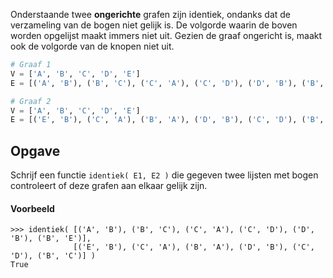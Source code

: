Onderstaande twee **ongerichte** grafen zijn identiek, ondanks dat de verzameling van de bogen niet gelijk is. De volgorde waarin de boven worden opgelijst maakt immers niet uit. Gezien de graaf ongericht is, maakt ook de volgorde van de knopen niet uit.

```python
# Graaf 1
V = ['A', 'B', 'C', 'D', 'E']
E = [('A', 'B'), ('B', 'C'), ('C', 'A'), ('C', 'D'), ('D', 'B'), ('B', 'E')]
```

```python
# Graaf 2
V = ['A', 'B', 'C', 'D', 'E']
E = [('E', 'B'), ('C', 'A'), ('B', 'A'), ('D', 'B'), ('C', 'D'), ('B', 'C')]
```

## Opgave

Schrijf een functie `identiek( E1, E2 )` die gegeven twee lijsten met bogen controleert of deze grafen aan elkaar gelijk zijn.

#### Voorbeeld
```
>>> identiek( [('A', 'B'), ('B', 'C'), ('C', 'A'), ('C', 'D'), ('D', 'B'), ('B', 'E')],
              [('E', 'B'), ('C', 'A'), ('B', 'A'), ('D', 'B'), ('C', 'D'), ('B', 'C')] )
True
```
